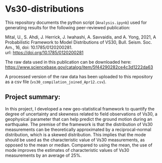 # Vs30-distributions

This repository documents the python script (`Analysis.ipynb`) used for generating results for the following peer-reviewed publication:

Mital, U., S. Ahdi, J. Herrick, J. Iwahashi, A. Savvaidis, and A. Yong, 2021, A Probabilistic Framework to Model Distributions of VS30, Bull. Seism. Soc. Am., 16, doi: 10.1785/0120200281.
<br>
url: https://doi.org/10.1785/0120200281

The raw data used in this publication can be downloaded here: https://www.sciencebase.gov/catalog/item/5f44290282ce4c3d1222da63

A processed version of the raw data has been uploaded to this repository as a csv file (`vs30_compilation_joined_Apr12.csv`).

## Project summary:

In this project, I developed a new geo-statistical framework to quantify the degree of uncertainty and skewness related to field observations of Vs30, a geophysical parameter that can help predict the ground motion during an earthquake. The premise of the framework is that the distribution of Vs30 measurements can be theoretically approximated by a reciprocal-normal distribution, which is a skewed distribution. This implies that the mode should be used as the characteristic value of Vs30 measurements, as opposed to the mean or median. Compared to using the mean, the use of mode improves the estimates of characteristic values of Vs30 measurements by an average of 25%.
